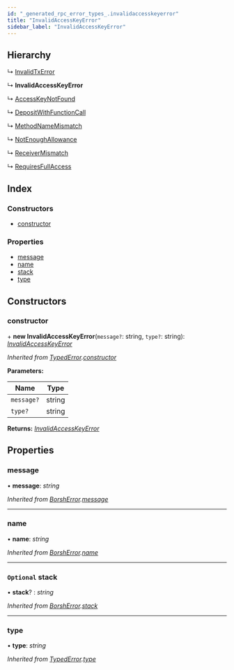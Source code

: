 ```yaml
---
id: "_generated_rpc_error_types_.invalidaccesskeyerror"
title: "InvalidAccessKeyError"
sidebar_label: "InvalidAccessKeyError"
---
```


## Hierarchy

  ↳ [InvalidTxError](_generated_rpc_error_types_.invalidtxerror.md)

  ↳ **InvalidAccessKeyError**

  ↳ [AccessKeyNotFound](_generated_rpc_error_types_.accesskeynotfound.md)

  ↳ [DepositWithFunctionCall](_generated_rpc_error_types_.depositwithfunctioncall.md)

  ↳ [MethodNameMismatch](_generated_rpc_error_types_.methodnamemismatch.md)

  ↳ [NotEnoughAllowance](_generated_rpc_error_types_.notenoughallowance.md)

  ↳ [ReceiverMismatch](_generated_rpc_error_types_.receivermismatch.md)

  ↳ [RequiresFullAccess](_generated_rpc_error_types_.requiresfullaccess.md)

## Index

### Constructors

* [constructor](_generated_rpc_error_types_.invalidaccesskeyerror.md#constructor)

### Properties

* [message](_generated_rpc_error_types_.invalidaccesskeyerror.md#message)
* [name](_generated_rpc_error_types_.invalidaccesskeyerror.md#name)
* [stack](_generated_rpc_error_types_.invalidaccesskeyerror.md#optional-stack)
* [type](_generated_rpc_error_types_.invalidaccesskeyerror.md#type)

## Constructors

###  constructor

\+ **new InvalidAccessKeyError**(`message?`: string, `type?`: string): *[InvalidAccessKeyError](_generated_rpc_error_types_.invalidaccesskeyerror.md)*

*Inherited from [TypedError](_utils_errors_.typederror.md).[constructor](_utils_errors_.typederror.md#constructor)*

**Parameters:**

Name | Type |
------ | ------ |
`message?` | string |
`type?` | string |

**Returns:** *[InvalidAccessKeyError](_generated_rpc_error_types_.invalidaccesskeyerror.md)*

## Properties

###  message

• **message**: *string*

*Inherited from [BorshError](_utils_serialize_.borsherror.md).[message](_utils_serialize_.borsherror.md#message)*

___

###  name

• **name**: *string*

*Inherited from [BorshError](_utils_serialize_.borsherror.md).[name](_utils_serialize_.borsherror.md#name)*

___

### `Optional` stack

• **stack**? : *string*

*Inherited from [BorshError](_utils_serialize_.borsherror.md).[stack](_utils_serialize_.borsherror.md#optional-stack)*

___

###  type

• **type**: *string*

*Inherited from [TypedError](_utils_errors_.typederror.md).[type](_utils_errors_.typederror.md#type)*
